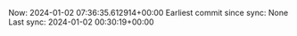 Now: 2024-01-02 07:36:35.612914+00:00 Earliest commit since sync: None Last sync: 2024-01-02 00:30:19+00:00
